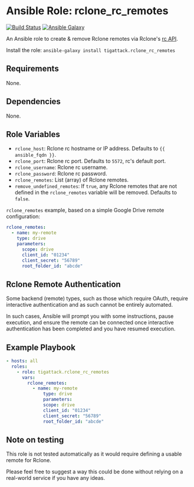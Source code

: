 # Ansible Role: rclone_rc_remotes

[![Build Status][build_badge]][build_link]
[![Ansible Galaxy][galaxy_badge]][galaxy_link]

An Ansible role to create & remove Rclone remotes via Rclone's [rc API](https://rclone.org/rc).

Install the role: `ansible-galaxy install tigattack.rclone_rc_remotes`

## Requirements

None.

## Dependencies

None.

## Role Variables

- `rclone_host`: Rclone rc hostname or IP address. Defaults to `{{ ansible_fqdn }}`.
- `rclone_port`: Rclone rc port. Defaults to `5572`, rc's default port.
- `rclone_username`: Rclone rc username.
- `rclone_password`: Rclone rc password.
- `rclone_remotes`: List (array) of Rclone remotes.
- `remove_undefined_remotes`: If `true`, any Rclone remotes that are not defined in the `rclone_remotes` variable will be removed. Defaults to `false`.

`rclone_remotes` example, based on a simple Google Drive remote configuration:

```yml
rclone_remotes:
  - name: my-remote
    type: drive
    parameters:
      scope: drive
      client_id: "01234"
      client_secret: "56789"
      root_folder_id: "abcde"
```

## Rclone Remote Authentication

Some backend (remote) types, such as those which require OAuth, require interactive authentication and as such cannot be entirely automated.

In such cases, Ansible will prompt you with some instructions, pause execution, and ensure the remote can be connected once interactive authentication has been completed and you have resumed execution.

## Example Playbook

```yml
- hosts: all
  roles:
    - role: tigattack.rclone_rc_remotes
      vars:
        rclone_remotes:
          - name: my-remote
              type: drive
              parameters:
              scope: drive
              client_id: "01234"
              client_secret: "56789"
              root_folder_id: "abcde"
```

## Note on testing

This role is not tested automatically as it would require defining a usable remote for Rclone.

Please feel free to suggest a way this could be done without relying on a real-world service if you have any ideas.


[build_badge]:  https://img.shields.io/github/actions/workflow/status/tigattack/ansible-rclone-rc-remotes/ci.yml?branch=main
[build_link]:   https://github.com/tigattack/ansible-rclone-rc-remotes/actions?query=workflow:CI
[galaxy_badge]: https://img.shields.io/ansible/role/61091
[galaxy_link]:  https://galaxy.ansible.com/tigattack/rclone_rc_remotes
